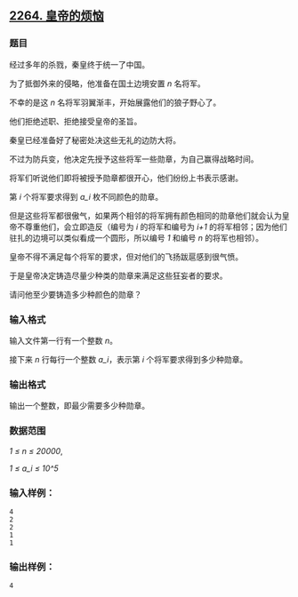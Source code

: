 ## [2264. 皇帝的烦恼](https://www.acwing.com/problem/content/2266/)

### 题目

经过多年的杀戮，秦皇终于统一了中国。

为了抵御外来的侵略，他准备在国土边境安置 *n* 名将军。

不幸的是这 *n* 名将军羽翼渐丰，开始展露他们的狼子野心了。

他们拒绝述职、拒绝接受皇帝的圣旨。

秦皇已经准备好了秘密处决这些无礼的边防大将。

不过为防兵变，他决定先授予这些将军一些勋章，为自己赢得战略时间。

将军们听说他们即将被授予勋章都很开心，他们纷纷上书表示感谢。

第 *i* 个将军要求得到 *a_i* 枚不同颜色的勋章。

但是这些将军都很傲气，如果两个相邻的将军拥有颜色相同的勋章他们就会认为皇帝不尊重他们，会立即造反（编号为 *i* 的将军和编号为 *i+1* 的将军相邻；因为他们驻扎的边境可以类似看成一个圆形，所以编号 *1* 和编号 *n* 的将军也相邻）。

皇帝不得不满足每个将军的要求，但对他们的飞扬跋扈感到很气愤。

于是皇帝决定铸造尽量少种类的勋章来满足这些狂妄者的要求。

请问他至少要铸造多少种颜色的勋章？

### 输入格式

输入文件第一行有一个整数 *n*。

接下来 *n* 行每行一个整数 *a_i*，表示第 *i* 个将军要求得到多少种勋章。

### 输出格式

输出一个整数，即最少需要多少种勋章。

### 数据范围

*1 ≤ n ≤ 20000*,

*1 ≤ a_i ≤ 10^5*

### 输入样例：

```
4
2
2
1
1
```

### 输出样例：

```
4
```
